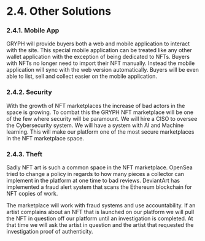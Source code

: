 # 2.4. Other Solutions

### 2.4.1. Mobile App

GRYPH will provide buyers both a web and mobile application to interact with the site. This special mobile application can be treated like any other wallet application with the exception of being dedicated to NFTs. Buyers with NFTs no longer need to import their NFT manually. Instead the mobile application will sync with the web version automatically. Buyers will be even able to list, sell and collect easier on the mobile application.

### 2.4.2. Security

With the growth of NFT marketplaces the increase of bad actors in the space is growing. To combat this the GRYPH NFT marketplace will be one of the few where security will be paramount. We will hire a CISO to oversee the Cybersecurity system. We will have a system with AI and Machine learning. This will make our platform one of the most secure marketplaces in the NFT marketplace space.

### 2.4.3. Theft

Sadly NFT art is such a common space in the NFT marketplace. OpenSea tried to change a policy in regards to how many pieces a collector can implement in the platform at one time to bad reviews. DeviantArt has implemented a fraud alert system that scans the Ethereum blockchain for NFT copies of work.

The marketplace will work with fraud systems and use accountability. If an artist complains about an NFT that is launched on our platform we will pull the NFT in question off our platform until an investigation is completed. At that time we will ask the artist in question and the artist that requested the investigation proof of authenticity.
